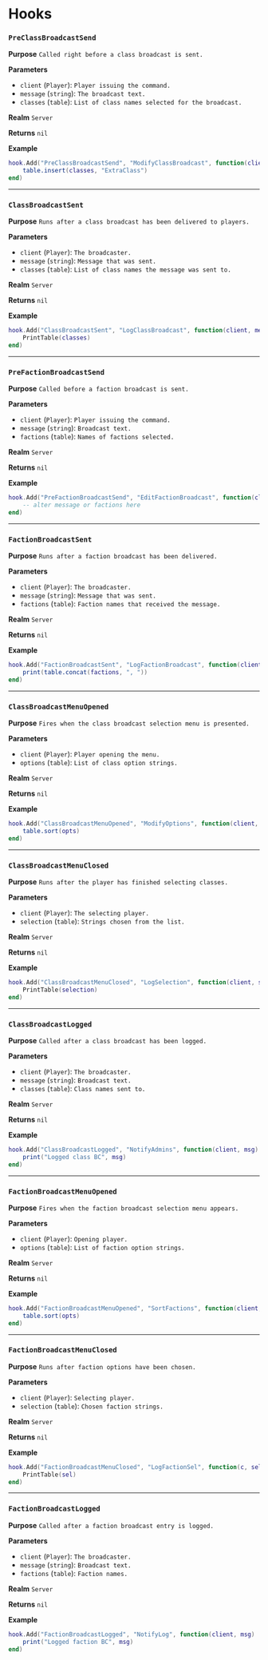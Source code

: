 # Hooks

### `PreClassBroadcastSend`

**Purpose**
`Called right before a class broadcast is sent.`

**Parameters**

* `client` (`Player`): `Player issuing the command.`
* `message` (`string`): `The broadcast text.`
* `classes` (`table`): `List of class names selected for the broadcast.`

**Realm**
`Server`

**Returns**
`nil`

**Example**

```lua
hook.Add("PreClassBroadcastSend", "ModifyClassBroadcast", function(client, message, classes)
    table.insert(classes, "ExtraClass")
end)
```

---

### `ClassBroadcastSent`

**Purpose**
`Runs after a class broadcast has been delivered to players.`

**Parameters**

* `client` (`Player`): `The broadcaster.`
* `message` (`string`): `Message that was sent.`
* `classes` (`table`): `List of class names the message was sent to.`

**Realm**
`Server`

**Returns**
`nil`

**Example**

```lua
hook.Add("ClassBroadcastSent", "LogClassBroadcast", function(client, message, classes)
    PrintTable(classes)
end)
```

---

### `PreFactionBroadcastSend`

**Purpose**
`Called before a faction broadcast is sent.`

**Parameters**

* `client` (`Player`): `Player issuing the command.`
* `message` (`string`): `Broadcast text.`
* `factions` (`table`): `Names of factions selected.`

**Realm**
`Server`

**Returns**
`nil`

**Example**

```lua
hook.Add("PreFactionBroadcastSend", "EditFactionBroadcast", function(client, message, factions)
    -- alter message or factions here
end)
```

---

### `FactionBroadcastSent`

**Purpose**
`Runs after a faction broadcast has been delivered.`

**Parameters**

* `client` (`Player`): `The broadcaster.`
* `message` (`string`): `Message that was sent.`
* `factions` (`table`): `Faction names that received the message.`

**Realm**
`Server`

**Returns**
`nil`

**Example**

```lua
hook.Add("FactionBroadcastSent", "LogFactionBroadcast", function(client, message, factions)
    print(table.concat(factions, ", "))
end)
```

---

### `ClassBroadcastMenuOpened`

**Purpose**
`Fires when the class broadcast selection menu is presented.`

**Parameters**

* `client` (`Player`): `Player opening the menu.`
* `options` (`table`): `List of class option strings.`

**Realm**
`Server`

**Returns**
`nil`

**Example**

```lua
hook.Add("ClassBroadcastMenuOpened", "ModifyOptions", function(client, opts)
    table.sort(opts)
end)
```

---

### `ClassBroadcastMenuClosed`

**Purpose**
`Runs after the player has finished selecting classes.`

**Parameters**

* `client` (`Player`): `The selecting player.`
* `selection` (`table`): `Strings chosen from the list.`

**Realm**
`Server`

**Returns**
`nil`

**Example**

```lua
hook.Add("ClassBroadcastMenuClosed", "LogSelection", function(client, selection)
    PrintTable(selection)
end)
```

---

### `ClassBroadcastLogged`

**Purpose**
`Called after a class broadcast has been logged.`

**Parameters**

* `client` (`Player`): `The broadcaster.`
* `message` (`string`): `Broadcast text.`
* `classes` (`table`): `Class names sent to.`

**Realm**
`Server`

**Returns**
`nil`

**Example**

```lua
hook.Add("ClassBroadcastLogged", "NotifyAdmins", function(client, msg)
    print("Logged class BC", msg)
end)
```

---

### `FactionBroadcastMenuOpened`

**Purpose**
`Fires when the faction broadcast selection menu appears.`

**Parameters**

* `client` (`Player`): `Opening player.`
* `options` (`table`): `List of faction option strings.`

**Realm**
`Server`

**Returns**
`nil`

**Example**

```lua
hook.Add("FactionBroadcastMenuOpened", "SortFactions", function(client, opts)
    table.sort(opts)
end)
```

---

### `FactionBroadcastMenuClosed`

**Purpose**
`Runs after faction options have been chosen.`

**Parameters**

* `client` (`Player`): `Selecting player.`
* `selection` (`table`): `Chosen faction strings.`

**Realm**
`Server`

**Returns**
`nil`

**Example**

```lua
hook.Add("FactionBroadcastMenuClosed", "LogFactionSel", function(c, sel)
    PrintTable(sel)
end)
```

---

### `FactionBroadcastLogged`

**Purpose**
`Called after a faction broadcast entry is logged.`

**Parameters**

* `client` (`Player`): `The broadcaster.`
* `message` (`string`): `Broadcast text.`
* `factions` (`table`): `Faction names.`

**Realm**
`Server`

**Returns**
`nil`

**Example**

```lua
hook.Add("FactionBroadcastLogged", "NotifyLog", function(client, msg)
    print("Logged faction BC", msg)
end)
```

